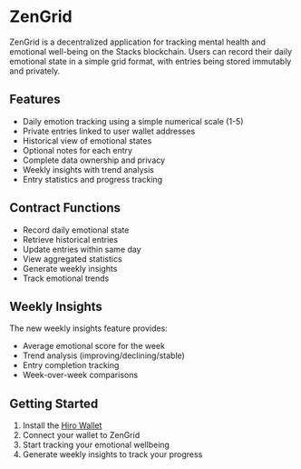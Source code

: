 # ZenGrid

ZenGrid is a decentralized application for tracking mental health and emotional well-being on the Stacks blockchain. Users can record their daily emotional state in a simple grid format, with entries being stored immutably and privately.

## Features

- Daily emotion tracking using a simple numerical scale (1-5)
- Private entries linked to user wallet addresses
- Historical view of emotional states
- Optional notes for each entry
- Complete data ownership and privacy
- Weekly insights with trend analysis
- Entry statistics and progress tracking

## Contract Functions

- Record daily emotional state
- Retrieve historical entries
- Update entries within same day
- View aggregated statistics
- Generate weekly insights
- Track emotional trends

## Weekly Insights

The new weekly insights feature provides:
- Average emotional score for the week
- Trend analysis (improving/declining/stable)
- Entry completion tracking
- Week-over-week comparisons

## Getting Started

1. Install the [Hiro Wallet](https://wallet.hiro.so/)
2. Connect your wallet to ZenGrid
3. Start tracking your emotional wellbeing
4. Generate weekly insights to track your progress
